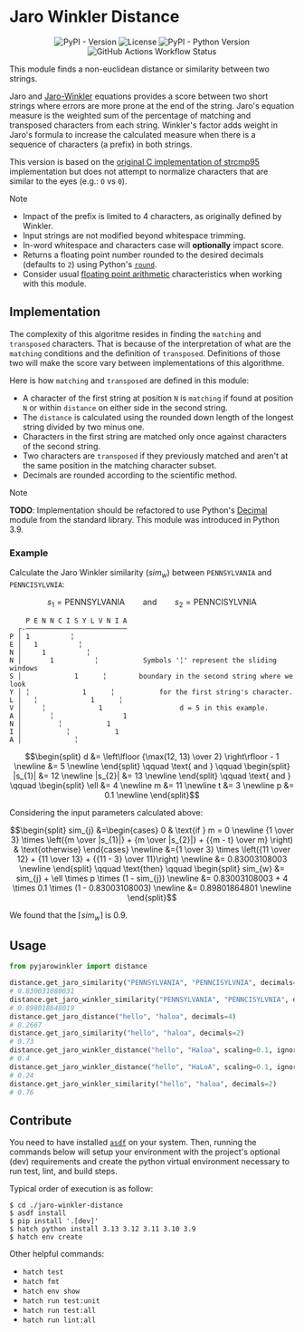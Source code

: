 # Jaro Winkler Distance

<div align="center">

![PyPI - Version](https://img.shields.io/pypi/v/pyjarowinkler?style=flat-square)
![License](https://img.shields.io/github/license/nap/jaro-winkler-distance?style=flat-square)
![PyPI - Python Version](https://img.shields.io/pypi/pyversions/pyjarowinkler?style=flat-square)
![GitHub Actions Workflow Status](https://img.shields.io/github/actions/workflow/status/nap/jaro-winkler-distance/push.yml?branch=main&style=flat-square)

</div>

This module finds a non-euclidean distance or similarity between two strings.

Jaro and [Jaro-Winkler](https://www.census.gov/content/dam/Census/library/working-papers/1991/adrm/rr91-9.pdf) equations provides a score between two short strings where errors are more prone at the end of the string. Jaro's equation measure is the weighted sum of the percentage of matching and transposed characters from each string. Winkler's factor adds weight in Jaro's formula to increase the calculated measure when there is a sequence of characters (a prefix) in both strings.

This version is based on the [original C implementation of strcmp95](https://web.archive.org/web/20100227020019/http://www.census.gov/geo/msb/stand/strcmp.c) implementation but does not attempt to normalize characters that are similar to the eyes (e.g.: `O` vs `0`).

> [!NOTE]
> * Impact of the prefix is limited to 4 characters, as originally defined by Winkler.
> * Input strings are not modified beyond whitespace trimming.
> * In-word whitespace and characters case will **optionally** impact score.
> * Returns a floating point number rounded to the desired decimals (defaults to `2`) using Python's [`round`](https://docs.python.org/3/library/functions.html#round).
> * Consider usual [floating point arithmetic](https://docs.python.org/3/tutorial/floatingpoint.html#tut-fp-issues) characteristics when working with this module.

## Implementation

The complexity of this algoritme resides in finding the `matching` and `transposed` characters. That is because of the interpretation of what are the `matching` conditions and the definition of `transposed`. Definitions of those two will make the score vary between implementations of this algorithme.

Here is how `matching` and `transposed` are defined in this module:

* A character of the first string at position `N` is `matching` if found at position `N` or within `distance` on either side in the second string.
* The `distance` is calculated using the rounded down length of the longest string divided by two minus one.
* Characters in the first string are matched only once against characters of the second string.
* Two characters are `transposed` if they previously matched and aren't at the same position in the matching character subset.
* Decimals are rounded according to the scientific method.

> [!NOTE]
>
> **TODO**: Implementation should be refactored to use Python's [Decimal](https://docs.python.org/3.13/library/decimal.html) module from the standard library. This module was introduced in Python 3.9.

### Example

Calculate the Jaro Winkler similarity ($sim_{w}$) between `PENNSYLVANIA` and `PENNCISYLVNIA`:

```math
s_{1}=\text{PENNSYLVANIA} \qquad\text{and}\qquad s_{2}=\text{PENNCISYLVNIA}
```

```
    P E N N C I S Y L V N I A
  ┌-─────────────────────────
P │ 1          ╎
E │   1          ╎
N │     1          ╎
N │       1          ╎           Symbols '╎' represent the sliding windows
S │             1      ╎        boundary in the second string where we look
Y │ ╎             1      ╎           for the first string's character.
L │   ╎             1      ╎
V │     ╎             1                   d = 5 in this example.
A │       ╎                 1
N │         ╎           1
I │           ╎           1
A │             ╎
```

```math
\begin{split}
   d &= \left\lfloor {\max(12, 13) \over 2} \right\rfloor - 1 \newline
     &= 5 \newline
\end{split}

\qquad
   \text{ and }
\qquad

\begin{split}
   |s_{1}| &= 12 \newline
   |s_{2}| &= 13 \newline
\end{split}

\qquad
   \text{ and }
\qquad

\begin{split}
   \ell &= 4 \newline
      m &= 11 \newline
      t &= 3 \newline
      p &= 0.1 \newline
\end{split}
```

Considering the input parameters calculated above:

```math
\begin{split}
   sim_{j} &=\begin{cases}
               0 & \text{if } m = 0 \newline
               {1 \over 3} \times \left({m \over |s_{1}|} + {m \over |s_{2}|} + {{m - t} \over m} \right) & \text{otherwise}
             \end{cases} \newline
           &={1 \over 3} \times \left({11 \over 12} + {11 \over 13} + {{11 - 3} \over 11}\right) \newline
           &= 0.83003108003 \newline
\end{split}

\qquad
   \text{then}
\qquad

\begin{split}
   sim_{w} &= sim_{j} + \ell \times p \times (1 - sim_{j}) \newline
           &= 0.83003108003 + 4 \times 0.1 \times (1 - 0.83003108003) \newline
           &= 0.89801864801 \newline
\end{split}
```

We found that the $\lceil sim_{w} \rceil$ is $0.9$.

## Usage

```python
from pyjarowinkler import distance

distance.get_jaro_similarity("PENNSYLVANIA", "PENNCISYLVNIA", decimals=12)
# 0.830031080031
distance.get_jaro_winkler_similarity("PENNSYLVANIA", "PENNCISYLVNIA", decimals=12)
# 0.898018648019
distance.get_jaro_distance("hello", "haloa", decimals=4)
# 0.2667
distance.get_jaro_similarity("hello", "haloa", decimals=2)
# 0.73
distance.get_jaro_winkler_distance("hello", "Haloa", scaling=0.1, ignore_case=False)
# 0.4
distance.get_jaro_winkler_distance("hello", "HaLoA", scaling=0.1, ignore_case=True)
# 0.24
distance.get_jaro_winkler_similarity("hello", "haloa", decimals=2)
# 0.76
```

## Contribute

You need to have installed [`asdf`](https://asdf-vm.com/) on your system. Then, running the commands below will setup your environment with the project's optional (dev) requirements and create the python virtual environment necessary to run test, lint, and build steps.

Typical order of execution is as follow:

```shell
$ cd ./jaro-winkler-distance
$ asdf install
$ pip install '.[dev]'
$ hatch python install 3.13 3.12 3.11 3.10 3.9
$ hatch env create
```

Other helpful commands:

* `hatch test`
* `hatch fmt`
* `hatch env show`
* `hatch run test:unit`
* `hatch run test:all`
* `hatch run lint:all`
